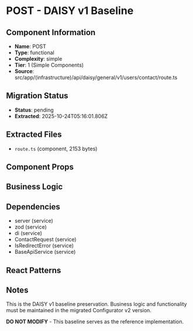# POST - DAISY v1 Baseline

## Component Information

- **Name**: POST
- **Type**: functional
- **Complexity**: simple
- **Tier**: 1 (Simple Components)
- **Source**: src/app/(infrastructure)/api/daisy/general/v1/users/contact/route.ts

## Migration Status

- **Status**: pending
- **Extracted**: 2025-10-24T05:16:01.806Z

## Extracted Files

- `route.ts` (component, 2153 bytes)

## Component Props



## Business Logic



## Dependencies

- server (service)
- zod (service)
- di (service)
- ContactRequest (service)
- IsRedirectError (service)
- BaseApiService (service)

## React Patterns



## Notes

This is the DAISY v1 baseline preservation. Business logic and functionality
must be maintained in the migrated Configurator v2 version.

**DO NOT MODIFY** - This baseline serves as the reference implementation.
